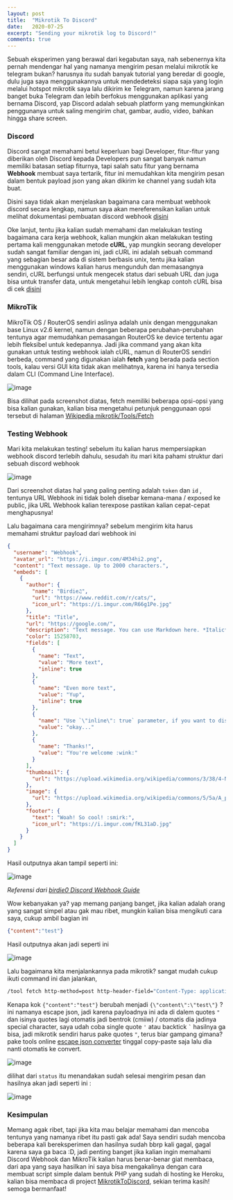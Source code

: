 ```yaml
---
layout: post
title:  "Mikrotik To Discord"
date:   2020-07-25
excerpt: "Sending your mikrotik log to Discord!"
comments: true
---
```


Sebuah eksperimen yang berawal dari kegabutan saya, nah sebenernya kita pernah mendengar hal yang namanya mengirim pesan melalui mikrotik ke telegram bukan? harusnya itu sudah banyak tutorial yang beredar di google, dulu juga saya menggunakannya untuk mendedeteksi siapa saja yang login melalui hotspot mikrotik saya lalu dikirim ke Telegram, namun karena jarang banget buka Telegram dan lebih berfokus menggunakan aplikasi yang bernama Discord, yap Discord adalah sebuah platform yang memungkinkan penggunanya untuk saling mengirim chat, gambar, audio, video, bahkan hingga share screen. 

### Discord

Discord sangat memahami betul keperluan bagi Developer, fitur-fitur yang diberikan oleh Discord kepada Developers pun sangat banyak namun memiliki batasan setiap fiturnya, tapi salah satu fitur yang bernama **Webhook** membuat saya tertarik, fitur ini memudahkan kita mengirim pesan dalam bentuk payload json yang akan dikirim ke channel yang sudah kita buat.

Disini saya tidak akan menjelaskan bagaimana cara membuat webhook discord secara lengkap, namun saya akan mereferensikan kalian untuk melihat dokumentasi pembuatan discord webhook [disini](https://support.discord.com/hc/en-us/articles/228383668-Intro-to-Webhooks)

Oke lanjut, tentu jika kalian sudah memahami dan melakukan testing bagaimana cara kerja webhook, kalian mungkin akan melakukan testing pertama kali menggunakan metode **cURL**, yap mungkin seorang developer sudah sangat familiar dengan ini, jadi cURL ini adalah sebuah command yang sebagian besar ada di sistem berbasis unix, tentu jika kalian menggunakan windows kalian harus mengunduh dan memasangnya sendiri, cURL berfungsi untuk mengecek status dari sebuah URL dan juga bisa untuk transfer data, untuk mengetahui lebih lengkap contoh cURL bisa di cek [disini](https://devhints.io/curl#examples)

### MikroTik

MikroTik OS / RouterOS sendiri aslinya adalah unix dengan menggunakan base Linux v2.6 kernel, namun dengan beberapa perubahan-perubahan tentunya agar memudahkan pemasangan RouterOS ke device tertentu agar lebih fleksibel untuk kedepannya. Jadi jika command yang akan kita gunakan untuk testing webhook ialah cURL, namun di RouterOS sendiri berbeda, command yang digunakan ialah **fetch** yang berada pada section tools, kalau versi GUI kita tidak akan melihatnya, karena ini hanya tersedia dalam CLI (Command Line Interface).

![image](https://user-images.githubusercontent.com/10250068/134517499-3fed91ba-d344-45c8-9a79-b382ea3b7ae6.png)

Bisa dilihat pada screenshot diatas, fetch memiliki beberapa opsi-opsi yang bisa kalian gunakan, kalian bisa mengetahui petunjuk penggunaan opsi tersebut di halaman [Wikipedia mikrotik/Tools/Fetch](https://wiki.mikrotik.com/wiki/Manual:Tools/Fetch#Properties)

### Testing Webhook

Mari kita melakukan testing! sebelum itu kalian harus mempersiapkan webhook discord terlebih dahulu, sesudah itu mari kita pahami struktur dari sebuah discord webhook

![image](https://user-images.githubusercontent.com/10250068/134519861-72f1b457-e283-4376-8ba9-10039da613a7.png)

Dari screenshot diatas hal yang paling penting adalah `token` dan `id` , tentunya URL Webhook ini tidak boleh disebar kemana-mana / exposed ke public, jika URL Webhook kalian terexpose pastikan kalian cepat-cepat menghapusnya!

Lalu bagaimana cara mengirimnya? sebelum mengirim kita harus memahami struktur payload dari webhook ini

```json
{
  "username": "Webhook",
  "avatar_url": "https://i.imgur.com/4M34hi2.png",
  "content": "Text message. Up to 2000 characters.",
  "embeds": [
    {
      "author": {
        "name": "Birdie♫",
        "url": "https://www.reddit.com/r/cats/",
        "icon_url": "https://i.imgur.com/R66g1Pe.jpg"
      },
      "title": "Title",
      "url": "https://google.com/",
      "description": "Text message. You can use Markdown here. *Italic* **bold** __underline__ ~~strikeout~~ [hyperlink](https://google.com) `code`",
      "color": 15258703,
      "fields": [
        {
          "name": "Text",
          "value": "More text",
          "inline": true
        },
        {
          "name": "Even more text",
          "value": "Yup",
          "inline": true
        },
        {
          "name": "Use `\"inline\": true` parameter, if you want to display fields in the same line.",
          "value": "okay..."
        },
        {
          "name": "Thanks!",
          "value": "You're welcome :wink:"
        }
      ],
      "thumbnail": {
        "url": "https://upload.wikimedia.org/wikipedia/commons/3/38/4-Nature-Wallpapers-2014-1_ukaavUI.jpg"
      },
      "image": {
        "url": "https://upload.wikimedia.org/wikipedia/commons/5/5a/A_picture_from_China_every_day_108.jpg"
      },
      "footer": {
        "text": "Woah! So cool! :smirk:",
        "icon_url": "https://i.imgur.com/fKL31aD.jpg"
      }
    }
  ]
}
```

Hasil outputnya akan tampil seperti ini:

![image](https://user-images.githubusercontent.com/10250068/134521030-ae480b90-6d3b-4231-920f-89a8490ed392.png)

*Referensi dari [birdie0 Discord Webhook Guide](https://birdie0.github.io/discord-webhooks-guide/discord_webhook.html)*

Wow kebanyakan ya? yap memang panjang banget, jika kalian adalah orang yang sangat simpel atau gak mau ribet, mungkin kalian bisa mengikuti cara saya, cukup ambil bagian ini

```json
{"content":"test"}
```

Hasil outputnya akan jadi seperti ini 

![image](https://user-images.githubusercontent.com/10250068/134522052-2e044065-6685-477f-a7da-5e299ac22665.png)

Lalu bagaimana kita menjalankannya pada mikrotik? sangat mudah cukup ikuti command ini dan jalankan,

```bash
/tool fetch http-method=post http-header-field="Content-Type: application/json" http-data="{\"content\":\"test\"}" url="MASUKIN_DISCORD_WEBHOOK_URL_DISINI"
```

Kenapa kok `{"content":"test"}` berubah menjadi `{\"content\":\"test\"}` ? ini namanya escape json, jadi karena payloadnya ini ada di dalem quotes `"` dan isinya quotes lagi otomatis jadi bentrok (cmiiw) / otomatis dia jadinya special character, saya udah coba single quote `'` atau backtick ``` ` ``` hasilnya ga bisa, jadi mikrotik sendiri harus pake quotes `"`, terus biar gampang gimana? pake tools online [escape json converter](https://onlinejsontools.com/escape-json) tinggal copy-paste saja lalu dia nanti otomatis ke convert.

![image](https://user-images.githubusercontent.com/10250068/134544594-e5f361dc-f3fd-4189-bb90-c07a2e6b1f0d.png)

dilihat dari `status` itu menandakan sudah selesai mengirim pesan dan hasilnya akan jadi seperti ini :

![image](https://user-images.githubusercontent.com/10250068/134544791-d305e9bb-85fb-47ed-ad76-4a4de78a7b43.png)

### Kesimpulan

Memang agak ribet, tapi jika kita mau belajar memahami dan mencoba tentunya yang namanya ribet itu pasti gak ada! Saya sendiri sudah mencoba beberapa kali bereksperimen dan hasilnya sudah bbrp kali gagal, gagal karena saya ga baca :D, jadi penting banget jika kalian ingin memahami Discord Webhook dan MikroTik kalian harus benar-benar giat membaca, dari apa yang saya hasilkan ini saya bisa mengakalinya dengan cara membuat script simple dalam bentuk PHP yang sudah di hosting ke Heroku, kalian bisa membaca di project [MikrotikToDiscord](https://github.com/troke12/MikrotikToDiscord), sekian terima kasih! semoga bermanfaat!
